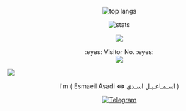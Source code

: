 
<p align="center">
  <img src="https://github-readme-stats.vercel.app/api/top-langs/?username=e01a&layout=compact&theme=tokyonight" alt="top langs" />
</p>
<p align="center">
  <img src="https://github-readme-stats.vercel.app/api?username=e01a&show_icons=true&theme=tokyonight" alt="stats" />
</p>
<p align="center">
  <img src="https://github-readme-stats.vercel.app/api/wakatime?username=e01a&layout=compact&hide=ObjectiveC,Objective-C,Text,Gitignore%20File,Properties">
  </p>
<p align="center"> 
  :eyes: Visitor No. :eyes:<br>
  <img src="https://profile-counter.glitch.me/E01A/count.svg" />
</p>
<img src="https://raw.githubusercontent.com/Trilokia/Trilokia/379277808c61ef204768a61bbc5d25bc7798ccf1/bottom_header.svg" >
<br>
</p>
<div align="center">
 I'm ( Esmaeil Asadi <=> اسـمـاعـیـل اسـدی )  
   
[![](https://img.shields.io/badge/Telegram-black?style=for-the-badge&logo=Telegram "Telegram")](https://t.me/E0_1A)
</div>
